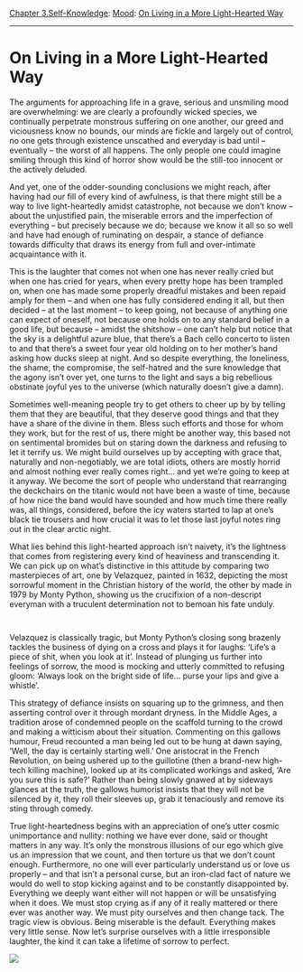 [Chapter 3.Self-Knowledge](https://www.theschooloflife.com/thebookoflife/category/self-knowledge/): [Mood](https://www.theschooloflife.com/thebookoflife/category/self-knowledge/mood/): [On Living in a More Light-Hearted Way](https://www.theschooloflife.com/thebookoflife/on-living-in-a-more-light-hearted-way/)

* * *

# On Living in a More Light-Hearted Way

The arguments for approaching life in a grave, serious and unsmiling mood are overwhelming: we are clearly a profoundly wicked species, we continually perpetrate monstrous suffering on one another, our greed and viciousness know no bounds, our minds are fickle and largely out of control, no one gets through existence unscathed and everyday is bad until – eventually – the worst of all happens. The only people one could imagine smiling through this kind of horror show would be the still-too innocent or the actively deluded.

And yet, one of the odder-sounding conclusions we might reach, after having had our fill of every kind of awfulness, is that there might still be a way to live light-heartedly amidst catastrophe, not because we don’t know – about the unjustified pain, the miserable errors and the imperfection of everything – but precisely because we do; because we know it all so so well and have had enough of ruminating on despair, a stance of defiance towards difficulty that draws its energy from full and over-intimate acquaintance with it.&nbsp;

This is the laughter that comes not when one has never really cried but when one has cried for years, when every pretty hope has been trampled on, when one has made some properly dreadful mistakes and been repaid amply for them – and when one has fully considered ending it all, but then decided – at the last moment – to keep going, not because of anything one can expect of oneself, not because one holds on to any standard belief in a good life, but because – amidst the shitshow – one can’t help but notice that the sky is a delightful azure blue, that there’s a Bach cello concerto to listen to and that there’s a sweet four year old holding on to her mother’s hand asking how ducks sleep at night. And so despite everything, the loneliness, the shame, the compromise, the self-hatred and the sure knowledge that the agony isn’t over yet, one turns to the light and says a big rebellious obstinate joyful yes to the universe (which naturally doesn’t give a damn).

Sometimes well-meaning people try to get others to cheer up by by telling them that they are beautiful, that they deserve good things and that they have a share of the divine in them. Bless such efforts and those for whom they work, but for the rest of us, there might be another way, this based not on sentimental bromides but on staring down the darkness and refusing to let it terrify us. We might build ourselves up by accepting with grace that, naturally and non-negotiably, we are total idiots, others are mostly horrid and almost nothing ever really comes right… and yet we’re going to keep at it anyway. We become the sort of people who understand that rearranging the deckchairs on the titanic would not have been a waste of time, because of how nice the band would have sounded and how much time there really was, all things, considered, before the icy waters started to lap at one’s black tie trousers and how crucial it was to let those last joyful notes ring out in the clear arctic night.

What lies behind this light-hearted approach isn’t naivety, it’s the lightness that comes from registering every kind of heaviness and transcending it. We can pick up on what’s distinctive in this attitude by comparing two masterpieces of art, one by Velazquez, painted in 1632, depicting the most sorrowful moment in the Christian history of the world, the other by made in 1979 by Monty Python, showing us the crucifixion of a non-descript everyman with a truculent determination not to bemoan his fate unduly.

<figure class="aligncenter"><img src="https://lh4.googleusercontent.com/WegNPjFQVJn_DsJnzm_Uyna4ADnJP2mcpIFhekU2Az8_MtMycLdpIXJXjDWLxBuo9Osy_EX0kPO_cBTyyWKUA20PuWTKZoLaPly14ELYPAr6vne3zJr8NrHbIuhoQU2PTcLwXL0G" alt=""></figure>

<figure class="aligncenter"><img src="https://lh6.googleusercontent.com/Ag_6fsOC0el13dIv9VHHy89UcneQlO-YVqZhpSQfLoHZF6ypSwkM7JztBzONYwwmHp4ysRUx3_f-BAp7kfm8x-B9QCU4Nmo7f5ODF8XfQdNB5hCtNJqtvqaLBhFYWPRr7LaMNhNk" alt=""></figure>

Velazquez is classically tragic, but Monty Python’s closing song brazenly tackles the business of dying on a cross and plays it for laughs: ‘Life’s a piece of shit, when you look at it’. Instead of plunging us further into feelings of sorrow, the mood is mocking and utterly committed to refusing gloom: ‘Always look on the bright side of life… purse your lips and give a whistle’.

This strategy of defiance insists on squaring up to the grimness, and then asserting control over it through mordant dryness. In the Middle Ages, a tradition arose of condemned people on the scaffold turning to the crowd and making a witticism about their situation. Commenting on this gallows humour, Freud recounted a man being led out to be hung at dawn saying, ‘Well, the day is certainly starting well.’ One aristocrat in the French Revolution, on being ushered up to the guillotine (then a brand-new high-tech killing machine), looked up at its complicated workings and asked, ‘Are you sure this is safe?’ Rather than being slowly gnawed at by sideways glances at the truth, the gallows humorist insists that they will not be silenced by it, they roll their sleeves up, grab it tenaciously and remove its sting through comedy.&nbsp;

True light-heartedness begins with an appreciation of one’s utter cosmic unimportance and nullity: nothing we have ever done, said or thought matters in any way. It’s only the monstrous illusions of our ego which give us an impression that we count, and then torture us that we don’t count enough. Furthermore, no one will ever particularly understand us or love us properly – and that isn’t a personal curse, but an iron-clad fact of nature we would do well to stop kicking against and to be constantly disappointed by. Everything we deeply want either will not happen or will be unsatisfying when it does. We must stop crying as if any of it really mattered or there ever was another way. We must pity ourselves and then change tack. The tragic view is obvious. Being miserable is the default. Everything makes very little sense. Now let’s surprise ourselves with a little irresponsible laughter, the kind it can take a lifetime of sorrow to perfect.

[![](https://img.youtube.com/vi/dTfyrfnwouE/0.jpg)](https://www.youtube.com/embed/dTfyrfnwouE '')
  
